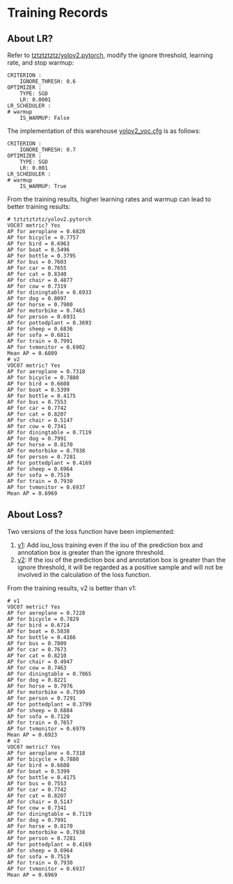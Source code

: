 # Training Records

## About LR?

Refer to [tztztztztz/yolov2.pytorch](https://github.com/tztztztztz/yolov2.pytorch), modify the ignore threshold,
learning rate, and stop warmup:

```text
CRITERION :
    IGNORE_THRESH: 0.6
OPTIMIZER :
    TYPE: SGD
    LR: 0.0001
LR_SCHEDULER :
# warmup
    IS_WARMUP: False
```

The implementation of this
warehouse [yolov2_voc.cfg](https://github.com/zjykzj/YOLOv2/blob/14b8f5f5f22f528a8fd739f192f2095d9c8c3203/configs/yolov2_voc.cfg)
is as follows:

```text
CRITERION :
    IGNORE_THRESH: 0.7
OPTIMIZER :
    TYPE: SGD
    LR: 0.001
LR_SCHEDULER :
# warmup
    IS_WARMUP: True
```

From the training results, higher learning rates and warmup can lead to better training results:

```text
# tztztztztz/yolov2.pytorch
VOC07 metric? Yes
AP for aeroplane = 0.6820
AP for bicycle = 0.7757
AP for bird = 0.6963
AP for boat = 0.5496
AP for bottle = 0.3795
AP for bus = 0.7603
AP for car = 0.7655
AP for cat = 0.8340
AP for chair = 0.4877
AP for cow = 0.7319
AP for diningtable = 0.6933
AP for dog = 0.8097
AP for horse = 0.7900
AP for motorbike = 0.7463
AP for person = 0.6931
AP for pottedplant = 0.3693
AP for sheep = 0.6836
AP for sofa = 0.6811
AP for train = 0.7991
AP for tvmonitor = 0.6902
Mean AP = 0.6809
# v2
VOC07 metric? Yes
AP for aeroplane = 0.7318
AP for bicycle = 0.7880
AP for bird = 0.6608
AP for boat = 0.5399
AP for bottle = 0.4175
AP for bus = 0.7553
AP for car = 0.7742
AP for cat = 0.8207
AP for chair = 0.5147
AP for cow = 0.7341
AP for diningtable = 0.7119
AP for dog = 0.7991
AP for horse = 0.8170
AP for motorbike = 0.7938
AP for person = 0.7281
AP for pottedplant = 0.4169
AP for sheep = 0.6964
AP for sofa = 0.7519
AP for train = 0.7930
AP for tvmonitor = 0.6937
Mean AP = 0.6969
```

## About Loss?

Two versions of the loss function have been implemented:

1. [v1](https://github.com/zjykzj/YOLOv2/blob/314610053a741280e0c2e205c264ce4637f3bdd8/yolo/model/yololoss.py): Add
   iou_loss training even if the iou of the prediction box and annotation box is greater than the ignore threshold.
2. [v2](https://github.com/zjykzj/YOLOv2/blob/14b8f5f5f22f528a8fd739f192f2095d9c8c3203/yolo/model/yololoss.py): If the
   iou of the prediction box and annotation box is greater than the ignore threshold, it will be regarded as a positive
   sample and will not be involved in the calculation of the loss function.

From the training results, v2 is better than v1:

```text
# v1
VOC07 metric? Yes
AP for aeroplane = 0.7228
AP for bicycle = 0.7829
AP for bird = 0.6714
AP for boat = 0.5838
AP for bottle = 0.4166
AP for bus = 0.7809
AP for car = 0.7673
AP for cat = 0.8210
AP for chair = 0.4947
AP for cow = 0.7463
AP for diningtable = 0.7065
AP for dog = 0.8221
AP for horse = 0.7976
AP for motorbike = 0.7599
AP for person = 0.7291
AP for pottedplant = 0.3799
AP for sheep = 0.6884
AP for sofa = 0.7120
AP for train = 0.7657
AP for tvmonitor = 0.6979
Mean AP = 0.6923
# v2
VOC07 metric? Yes
AP for aeroplane = 0.7318
AP for bicycle = 0.7880
AP for bird = 0.6608
AP for boat = 0.5399
AP for bottle = 0.4175
AP for bus = 0.7553
AP for car = 0.7742
AP for cat = 0.8207
AP for chair = 0.5147
AP for cow = 0.7341
AP for diningtable = 0.7119
AP for dog = 0.7991
AP for horse = 0.8170
AP for motorbike = 0.7938
AP for person = 0.7281
AP for pottedplant = 0.4169
AP for sheep = 0.6964
AP for sofa = 0.7519
AP for train = 0.7930
AP for tvmonitor = 0.6937
Mean AP = 0.6969
```